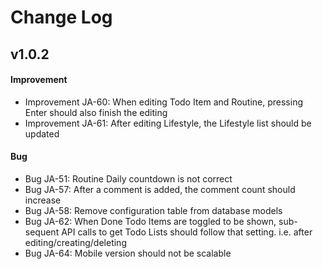 # Change Log

## v1.0.2
#### Improvement
* Improvement JA-60: When editing Todo Item and Routine, pressing Enter should also finish the editing
* Improvement JA-61: After editing Lifestyle, the Lifestyle list should be updated

#### Bug
* Bug JA-51: Routine Daily countdown is not correct
* Bug JA-57: After a comment is added, the comment count should increase
* Bug JA-58: Remove configuration table from database models
* Bug JA-62: When Done Todo Items are toggled to be shown, sub-sequent API calls to get Todo Lists should follow that setting. i.e. after editing/creating/deleting
* Bug JA-64: Mobile version should not be scalable